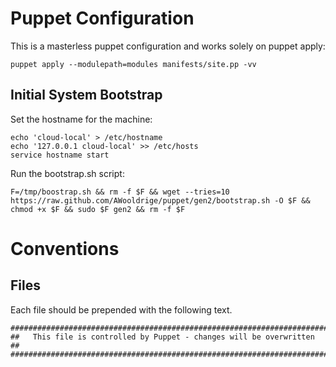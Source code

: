 Puppet Configuration
================================
This is a masterless puppet configuration and works solely on puppet apply:

    puppet apply --modulepath=modules manifests/site.pp -vv


Initial System Bootstrap
--------------------------------

Set the hostname for the machine:

    echo 'cloud-local' > /etc/hostname
    echo '127.0.0.1 cloud-local' >> /etc/hosts
    service hostname start

Run the bootstrap.sh script:

    F=/tmp/boostrap.sh && rm -f $F && wget --tries=10 https://raw.github.com/AWooldrige/puppet/gen2/bootstrap.sh -O $F && chmod +x $F && sudo $F gen2 && rm -f $F



Conventions
==============================

Files
------------------------------
Each file should be prepended with the following text.

    #########################################################################
    ##   This file is controlled by Puppet - changes will be overwritten   ##
    #########################################################################

